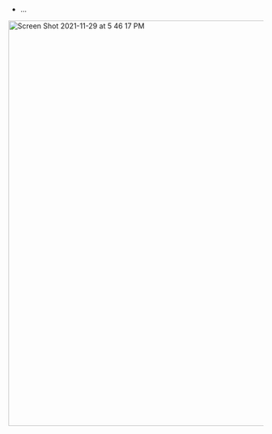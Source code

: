 

* ...
<img width="801" alt="Screen Shot 2021-11-29 at 5 46 17 PM" src="https://user-images.githubusercontent.com/90228086/143954684-196f2c86-ca2c-4731-a732-3f67bf736181.png">

